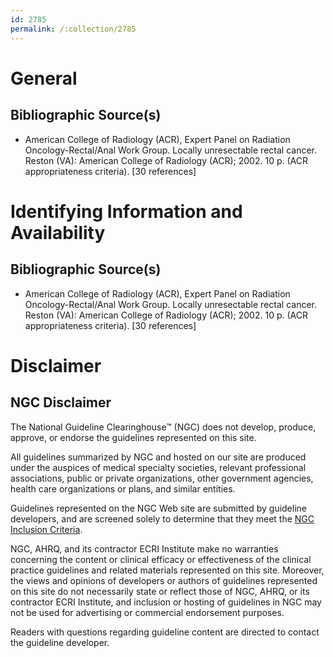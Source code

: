 ```yaml
---
id: 2785
permalink: /:collection/2785
---
```


# General

## Bibliographic Source(s)

- American College of Radiology (ACR), Expert Panel on Radiation Oncology-Rectal/Anal Work Group. Locally unresectable rectal cancer. Reston (VA): American College of Radiology (ACR); 2002. 10 p. (ACR appropriateness criteria). [30 references]

# Identifying Information and Availability

## Bibliographic Source(s)

- American College of Radiology (ACR), Expert Panel on Radiation Oncology-Rectal/Anal Work Group. Locally unresectable rectal cancer. Reston (VA): American College of Radiology (ACR); 2002. 10 p. (ACR appropriateness criteria). [30 references]

# Disclaimer

## NGC Disclaimer

The National Guideline Clearinghouse™ (NGC) does not develop, produce, approve, or endorse the guidelines represented on this site.

All guidelines summarized by NGC and hosted on our site are produced under the auspices of medical specialty societies, relevant professional associations, public or private organizations, other government agencies, health care organizations or plans, and similar entities.

Guidelines represented on the NGC Web site are submitted by guideline developers, and are screened solely to determine that they meet the [NGC Inclusion Criteria](/help-and-about/summaries/inclusion-criteria).

NGC, AHRQ, and its contractor ECRI Institute make no warranties concerning the content or clinical efficacy or effectiveness of the clinical practice guidelines and related materials represented on this site. Moreover, the views and opinions of developers or authors of guidelines represented on this site do not necessarily state or reflect those of NGC, AHRQ, or its contractor ECRI Institute, and inclusion or hosting of guidelines in NGC may not be used for advertising or commercial endorsement purposes.

Readers with questions regarding guideline content are directed to contact the guideline developer.

